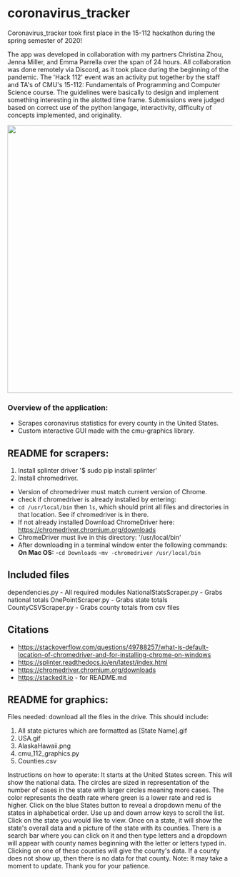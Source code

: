 # coronavirus_tracker

Coronavirus_tracker took first place in the 15-112 hackathon during the spring semester of 2020!  

The app was developed in collaboration with my partners Christina Zhou, Jenna Miller, and Emma Parrella over the span of 24 hours. All collaboration was done remotely via Discord, as it took place during the beginning of the pandemic. The 'Hack 112' event was an activity put together by the staff and TA's of CMU's 15-112: Fundamentals of Programming and Computer Science course.  The guidelines were basically to design and implement something interesting in the alotted time frame.  Submissions were judged based on correct use of the python langage, interactivity, difficulty of concepts implemented, and originality.  


<img src="https://github.com/vism2889/coronavirus_tracker/blob/master/hackathon_demo.gif" width="600">


### Overview of the application:

 - Scrapes coronavirus statistics for every county in the United States.
 - Custom interactive GUI made with the cmu-graphics library.


 ## README for scrapers:


 1. Install splinter driver '$ sudo pip install splinter'
 2. Install chromedriver.
 - Version of chromedriver must match current version of Chrome.
 - check if chromedriver is already installed by entering:
 - `cd /usr/local/bin` then `ls`, which should print all files and directories in that location. See if chromedriver is in there.
 - If not already installed Download ChromeDriver here: https://chromedriver.chromium.org/downloads
 - ChromeDriver must live in this directory: '/usr/local/bin'
 - After downloading in a terminal window enter the following commands:
 **On Mac OS:**
 -`cd Downloads`
 -`mv -chromedriver /usr/local/bin`

 ## Included files
 dependencies.py - All required modules
 NationalStatsScraper.py - Grabs national totals
 OnePointScraper.py - Grabs state totals
 CountyCSVScraper.py - Grabs county totals from csv files


 ## Citations
 - https://stackoverflow.com/questions/49788257/what-is-default-location-of-chromedriver-and-for-installing-chrome-on-windows
 - https://splinter.readthedocs.io/en/latest/index.html
 - https://chromedriver.chromium.org/downloads
 - https://stackedit.io - for README.md

 ## README for graphics:
 Files needed: download all the files in the drive. This should include:
 1. All state pictures which are formatted as [State Name].gif
 2. USA.gif
 3. AlaskaHawaii.png
 4. cmu_112_graphics.py
 5. Counties.csv

 Instructions on how to operate:
 It starts at the United States screen. This will show the national data. The circles are sized in representation of the number of cases in the state with larger circles meaning more cases. The color represents the death rate where green is  a lower rate and red is higher.
 Click on the blue States button to reveal a dropdown menu of the states in alphabetical order. Use up and down arrow keys to scroll the list. Click on the state you would like to view.
 Once on a state, it will show the state's overall data and a picture of the state with its counties. There is a search bar where you can click on it and then type letters and a dropdown will appear with county names beginning with the letter or letters typed in. Clicking on one of these counties will give the county's data. If a county does not show up, then there is no data for that county.
 Note: It may take a moment to update. Thank you for your patience.
